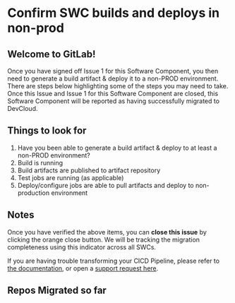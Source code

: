 # Confirm SWC builds and deploys in non-prod

## Welcome to GitLab!

Once you have signed off Issue 1 for this Software Component, you then need to generate a build artifact & deploy it to a non-PROD environment. There are steps below highlighting some of the steps you may need to take. Once this Issue and Issue 1 for this Software Component are closed, this Software Component will be reported as having successfully migrated to DevCloud.

## Things to look for

1. Have you been able to generate a build artifact & deploy to at least a non-PROD environment? 
1. Build is running
1. Build artifacts are published to artifact repository
1. Test jobs are running (as applicable)
1. Deploy/configure jobs are able to pull artifacts and deploy to non-production environment

## Notes
Once you have verified the above items, you can **close this issue** by clicking the orange close button. We will be tracking the migration completeness using this indicator across all SWCs.

If you are having trouble transforming your CICD Pipeline, please refer to [the documentation]({{faq_page}}), or open a [support request here]({{jira_page}}).

## Repos Migrated so far